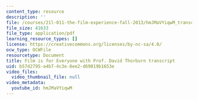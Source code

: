 ```yaml
---
content_type: resource
description: ''
file: /courses/21l-011-the-film-experience-fall-2013/hmJMaVYiqwM_transcript.pdf
file_size: 41633
file_type: application/pdf
learning_resource_types: []
license: https://creativecommons.org/licenses/by-nc-sa/4.0/
ocw_type: OCWFile
resourcetype: Document
title: Film is for Everyone with Prof. David Thorburn transcript
uid: b57d2795-a4b7-4c3e-8ee2-d69819b1653e
video_files:
  video_thumbnail_file: null
video_metadata:
  youtube_id: hmJMaVYiqwM
---
```

